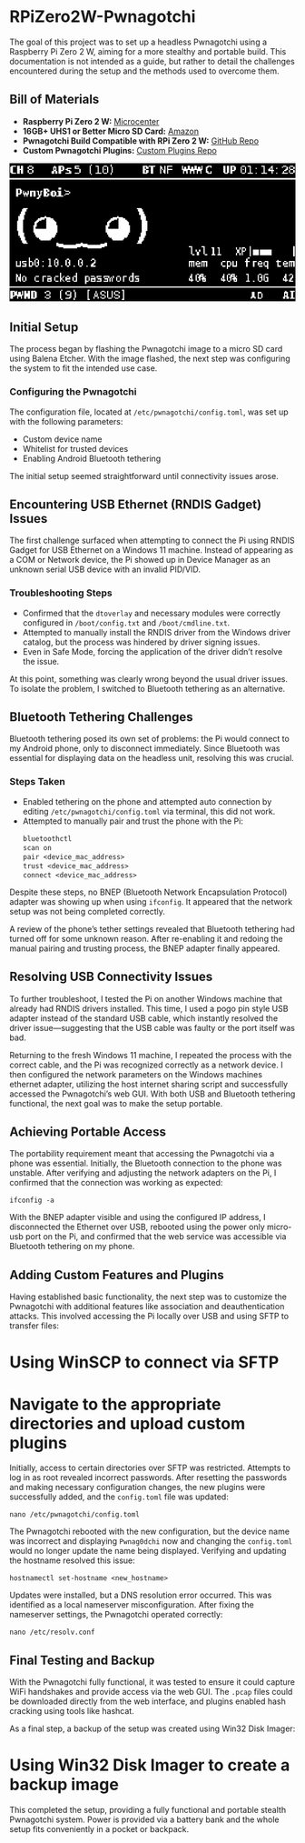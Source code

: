 # RPiZero2W-Pwnagotchi

The goal of this project was to set up a headless Pwnagotchi using a Raspberry Pi Zero 2 W, aiming for a more stealthy and portable build. This documentation is not intended as a guide, but rather to detail the challenges encountered during the setup and the methods used to overcome them.

## Bill of Materials

- **Raspberry Pi Zero 2 W:** [Microcenter](https://www.microcenter.com/product/643085/raspberry-pi-zero-2-w)
- **16GB+ UHS1 or Better Micro SD Card:** [Amazon](https://www.amazon.com/Professional-verified-Amazon-MicroSDHC-Certified/dp/B07BYSZP73)
- **Pwnagotchi Build Compatible with RPi Zero 2 W:** [GitHub Repo](https://github.com/jayofelony/pwnagotchi)
- **Custom Pwnagotchi Plugins:** [Custom Plugins Repo](https://github.com/SHUR1K-N/Project-Pwnag0dchi)



![pwnagotchi](https://github.com/AdamHayball/RPiZero2W-Pwnagotchi/blob/main/pwnyboi.png)



## Initial Setup

The process began by flashing the Pwnagotchi image to a micro SD card using Balena Etcher. With the image flashed, the next step was configuring the system to fit the intended use case.

### Configuring the Pwnagotchi

The configuration file, located at `/etc/pwnagotchi/config.toml`, was set up with the following parameters:
- Custom device name
- Whitelist for trusted devices
- Enabling Android Bluetooth tethering

The initial setup seemed straightforward until connectivity issues arose.

## Encountering USB Ethernet (RNDIS Gadget) Issues

The first challenge surfaced when attempting to connect the Pi using RNDIS Gadget for USB Ethernet on a Windows 11 machine. Instead of appearing as a COM or Network device, the Pi showed up in Device Manager as an unknown serial USB device with an invalid PID/VID.

### Troubleshooting Steps

- Confirmed that the `dtoverlay` and necessary modules were correctly configured in `/boot/config.txt` and `/boot/cmdline.txt`.
- Attempted to manually install the RNDIS driver from the Windows driver catalog, but the process was hindered by driver signing issues.
- Even in Safe Mode, forcing the application of the driver didn’t resolve the issue.

At this point, something was clearly wrong beyond the usual driver issues. To isolate the problem, I switched to Bluetooth tethering as an alternative.

## Bluetooth Tethering Challenges

Bluetooth tethering posed its own set of problems: the Pi would connect to my Android phone, only to disconnect immediately. Since Bluetooth was essential for displaying data on the headless unit, resolving this was crucial.

### Steps Taken

- Enabled tethering on the phone and attempted auto connection by editing `/etc/pwnagotchi/config.toml` via terminal, this did not work.
- Attempted to manually pair and trust the phone with the Pi:
  ~~~
  bluetoothctl
  scan on
  pair <device_mac_address>
  trust <device_mac_address>
  connect <device_mac_address>
  ~~~
Despite these steps, no BNEP (Bluetooth Network Encapsulation Protocol) adapter was showing up when using `ifconfig`. It appeared that the network setup was not being completed correctly.

A review of the phone’s tether settings revealed that Bluetooth tethering had turned off for some unknown reason. After re-enabling it and redoing the manual pairing and trusting process, the BNEP adapter finally appeared.

## Resolving USB Connectivity Issues

To further troubleshoot, I tested the Pi on another Windows machine that already had RNDIS drivers installed. This time, I used a pogo pin style USB adapter instead of the standard USB cable, which instantly resolved the driver issue—suggesting that the USB cable was faulty or the port itself was bad.

Returning to the fresh Windows 11 machine, I repeated the process with the correct cable, and the Pi was recognized correctly as a network device. I then configured the network parameters on the Windows machines ethernet adapter, utilizing the host internet sharing script and successfully accessed the Pwnagotchi’s web GUI. With both USB and Bluetooth tethering functional, the next goal was to make the setup portable.

## Achieving Portable Access

The portability requirement meant that accessing the Pwnagotchi via a phone was essential. Initially, the Bluetooth connection to the phone was unstable. After verifying and adjusting the network adapters on the Pi, I confirmed that the connection was working as expected:
  ~~~
  ifconfig -a
  ~~~
With the BNEP adapter visible and using the configured IP address, I disconnected the Ethernet over USB, rebooted using the power only micro-usb port on the Pi, and confirmed that the web service was accessible via Bluetooth tethering on my phone.

## Adding Custom Features and Plugins

Having established basic functionality, the next step was to customize the Pwnagotchi with additional features like association and deauthentication attacks. This involved accessing the Pi locally over USB and using SFTP to transfer files:

  # Using WinSCP to connect via SFTP
  # Navigate to the appropriate directories and upload custom plugins

Initially, access to certain directories over SFTP was restricted. Attempts to log in as root revealed incorrect passwords. After resetting the passwords and making necessary configuration changes, the new plugins were successfully added, and the `config.toml` file was updated:
  ~~~
  nano /etc/pwnagotchi/config.toml
  ~~~
The Pwnagotchi rebooted with the new configuration, but the device name was incorrect and displaying `Pwnag0dchi` now and changing the `config.toml` would no longer update the name being displayed. Verifying and updating the hostname resolved this issue:
  ~~~
  hostnamectl set-hostname <new_hostname>
  ~~~
Updates were installed, but a DNS resolution error occurred. This was identified as a local nameserver misconfiguration. After fixing the nameserver settings, the Pwnagotchi operated correctly:
  ~~~
  nano /etc/resolv.conf
  ~~~
## Final Testing and Backup

With the Pwnagotchi fully functional, it was tested to ensure it could capture WiFi handshakes and provide access via the web GUI. The `.pcap` files could be downloaded directly from the web interface, and plugins enabled hash cracking using tools like hashcat.

As a final step, a backup of the setup was created using Win32 Disk Imager:

  # Using Win32 Disk Imager to create a backup image

This completed the setup, providing a fully functional and portable stealth Pwnagotchi system. Power is provided via a battery bank and the whole setup fits conveniently in a pocket or backpack.

